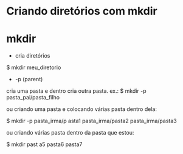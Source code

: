 # Criando diretórios com mkdir

# mkdir 

- cria diretórios

$ mkdir meu_diretorio

* -p (parent)

cria uma pasta e dentro cria outra pasta.
ex.: 
$ mkdir -p pasta_pai/pasta_filho

ou criando uma pasta e colocando várias pasta dentro dela:

$ mkdir -p pasta_irma/p
asta1 pasta_irma/pasta2 pasta_irma/pasta3


ou criando várias pasta dentro da pasta que estou:

$ mkdir past
a5 pasta6 pasta7

